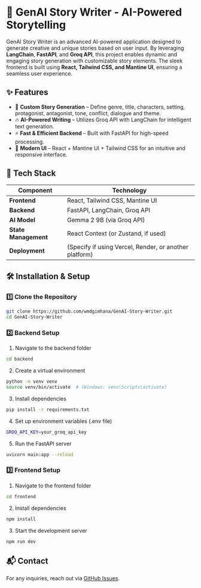 # 🚀 GenAI Story Writer - AI-Powered Storytelling

GenAI Story Writer is an advanced AI-powered application designed to generate creative and unique stories based on user input. By leveraging **LangChain**, **FastAPI**, and **Groq API**, this project enables dynamic and engaging story generation with customizable story elements. The sleek frontend is built using **React, Tailwind CSS, and Mantine UI**, ensuring a seamless user experience.

## ✨ Features

- 📝 **Custom Story Generation** – Define genre, title, characters, setting, protagonist, antagonist, tone, conflict, dialogue and theme.
- 🔥 **AI-Powered Writing** – Utilizes Groq API with LangChain for intelligent text generation.
- ⚡ **Fast & Efficient Backend** – Built with FastAPI for high-speed processing.
- 🎨 **Modern UI** – React + Mantine UI + Tailwind CSS for an intuitive and responsive interface.

## 🚀 Tech Stack

| Component  | Technology |
|------------|-----------|
| **Frontend** | React, Tailwind CSS, Mantine UI |
| **Backend**  | FastAPI, LangChain, Groq API |
| **AI Model** | Gemma 2 9B (via Groq API) |
| **State Management** | React Context (or Zustand, if used) |
| **Deployment** | (Specify if using Vercel, Render, or another platform) |

## 🛠 Installation & Setup

### **1️⃣ Clone the Repository**
```sh
git clone https://github.com/wmdgimhana/GenAI-Story-Writer.git
cd GenAI-Story-Writer
```
### **2️⃣ Backend Setup**
1. Navigate to the backend folder
```sh
cd backend
```
2. Create a virtual environment
```sh
python -m venv venv
source venv/bin/activate  # (Windows: venv\Scripts\activate)
```
3. Install dependencies
```sh
pip install -r requirements.txt
```
4. Set up environment variables (.env file)
```sh
GROQ_API_KEY=your_groq_api_key
```
5. Run the FastAPI server
```sh
uvicorn main:app --reload
```

### **3️⃣ Frontend Setup**
1. Navigate to the frontend folder
```sh
cd frontend
```
2. Install dependencies
```sh
npm install
```
3. Start the development server
```sh
npm run dev
```

## 📬 Contact
For any inquiries, reach out via [GitHub Issues](https://github.com/wmdgimhana/GenAI-Story-Writer/issues).
